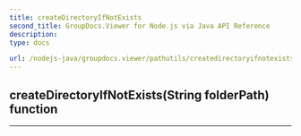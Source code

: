 ```yaml
---
title: createDirectoryIfNotExists
second_title: GroupDocs.Viewer for Node.js via Java API Reference
description: 
type: docs

url: /nodejs-java/groupdocs.viewer/pathutils/createdirectoryifnotexists/
---
```


## createDirectoryIfNotExists(String folderPath)  function



---


